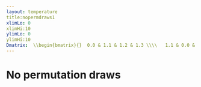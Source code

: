 ```yaml
---
layout: temperature
title:nopermdraws1
xlimLo: 0
xlimHi:10 
ylimLo: 0
ylimHi:10 
Dmatrix:  \\begin{bmatrix}{}  0.0 & 1.1 & 1.2 & 1.3 \\\\   1.1 & 0.0 & 1.4 & 1.5 \\\\   1.2 & 1.4 & 0.0 & 1.6 \\\\   1.3 & 1.5 & 1.6 & 0.0 \\\\   \\end{bmatrix}
---
```


# No permutation draws

